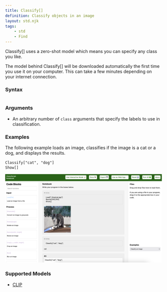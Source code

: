 ```yaml
---
title: Classify[]
definition: Classify objects in an image
layout: std.njk
tags:
    - std
    - Find
---
```


Classify[] uses a zero-shot model which means you can specify any class you like.

<div class="note">
<p>The model behind Classify[] will be downloaded automatically the first time you use it on your computer. This can take a few minutes depending on your internet connection.</p>
</div>

### Syntax

```Classify["cat", "dog"]
```
### Arguments

- An arbitrary number of `class` arguments that specify the labels to use in classification.

### Examples

The following example loads an image, classifies if the image is a cat or a dog, and displays the results.

```Load["./tmp/cat.jpg"]
Classify["cat", "dog"]
Show[]
```
![A photo of a cat classified as a cat](/assets/classify.png)

### Supported Models

- [CLIP](https://github.com/openai/clip)